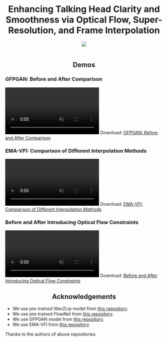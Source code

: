 <div align="center">
  <h1>Enhancing Talking Head Clarity and Smoothness via Optical Flow, Super-Resolution, and Frame Interpolation</h1>
</div>

<div align="center">
  <a href='' target="_blank"><img src='https://img.shields.io/badge/Project-TalkingHead_FGE-green'></a>
</div>
<br>


<div align="center">
  <h2>Demos</h2>
</div>

### GFPGAN: Before and After Comparison
<video controls loop src="videos/gfpgan_cmp.mp4" muted="false"></video>
Download: [GFPGAN: Before and After Comparison](https://github.com/Xinming-Shu/Talking-Head-FGE/gfpgan_cmp.mp4)

### EMA-VFI: Comparison of Different Interpolation Methods
<video controls loop src="videos/wav2lip_compare_vfi.mp4" muted="false"></video>
Download: [EMA-VFI: Comparison of Different Interpolation Methods](https://github.com/Xinming-Shu/Talking-Head-FGE/wav2lip_compare_vfi.mp4)

### Before and After Introducing Optical Flow Constraints
<video controls loop src="videos/Obama_ft_sr.mp4" muted="false"></video>
Download: [Before and After Introducing Optical Flow Constraints](https://github.com/Xinming-Shu/Talking-Head-FGE/Obama_ft_sr.mp4)
<br>


<div align="center">
  <h2>Acknowledgements</h2>
</div>

- We use pre-trained Wav2Lip model from [this repository](https://github.com/Rudrabha/Wav2Lip/tree/master/evaluation).
- We use pre-trained FlowNet from [this repository](https://github.com/NVIDIA/flownet2-pytorch).
- We use GFPGAN model from [this repository](https://github.com/TencentARC/GFPGAN).
- We use EMA-VFI from [this repository](https://github.com/MCG-NJU/EMA-VFI).

Thanks to the authors of above repositories.

